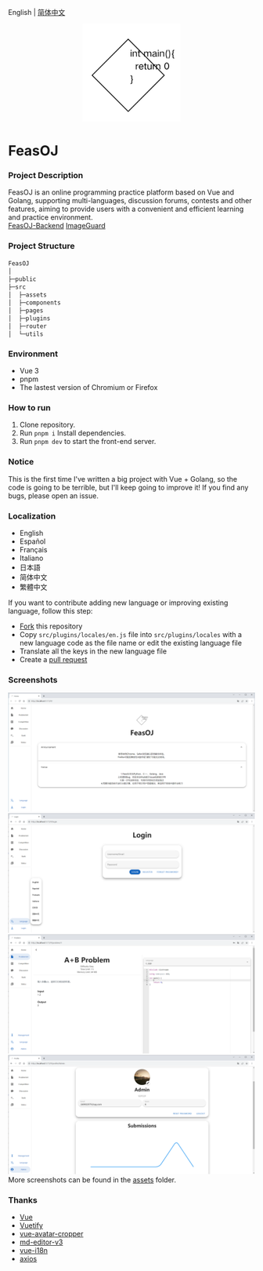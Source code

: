 English | [简体中文](README_CN.md)
<p align="center">
    <a href="https://github.com/ClaretWheel1481/FeasOJ">
        <img src="public/logo.png" height="200"/>
    </a>
</p>

# FeasOJ
### Project Description
FeasOJ is an online programming practice platform based on Vue and Golang, supporting multi-languages, discussion forums, contests and other features, aiming to provide users with a convenient and efficient learning and practice environment.
<br>
[FeasOJ-Backend](https://github.com/ClaretWheel1481/FeasOJ-Backend)
[ImageGuard](https://github.com/ClaretWheel1481/ImageGuard)

### Project Structure
```
FeasOJ
│ 
├─public
├─src
│  ├─assets
│  ├─components
│  ├─pages
│  ├─plugins
│  ├─router
│  └─utils
```

### Environment
- Vue 3
- pnpm
- The lastest version of Chromium or Firefox

### How to run
1. Clone repository.
2. Run `pnpm i` Install dependencies.
3. Run `pnpm dev` to start the front-end server.

### Notice
This is the first time I've written a big project with Vue + Golang, so the code is going to be terrible, but I'll keep going to improve it!
If you find any bugs, please open an issue.

### Localization
- English
- Español
- Français
- Italiano
- 日本語
- 简体中文
- 繁體中文

If you want to contribute adding new language or improving existing language, follow this step:
- [Fork](https://github.com/ClaretWheel1481/FeasOJ/fork) this repository
- Copy `src/plugins/locales/en.js` file into `src/plugins/locales` with a new language code as the file name or edit the existing language file
- Translate all the keys in the new language file
- Create a [pull request](https://github.com/ClaretWheel1481/FeasOJ/pulls)

### Screenshots
![Main](/assets/Main.png)
![Login](/assets/Login.png)
![Problem](/assets/Problem.png)
![Profile](/assets/Profile.png)
More screenshots can be found in the [assets](/assets) folder.

### Thanks
- [Vue](https://github.com/vuejs/vue)
- [Vuetify](https://github.com/vuetifyjs/vuetify)
- [vue-avatar-cropper](https://github.com/overtrue/vue-avatar-cropper)
- [md-editor-v3](https://github.com/imzbf/md-editor-v3)
- [vue-i18n](https://github.com/intlify/vue-i18n)
- [axios](https://github.com/axios/axios)
